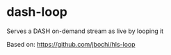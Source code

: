 dash-loop
=========

Serves a DASH on-demand stream as live by looping it

Based on: https://github.com/jbochi/hls-loop
